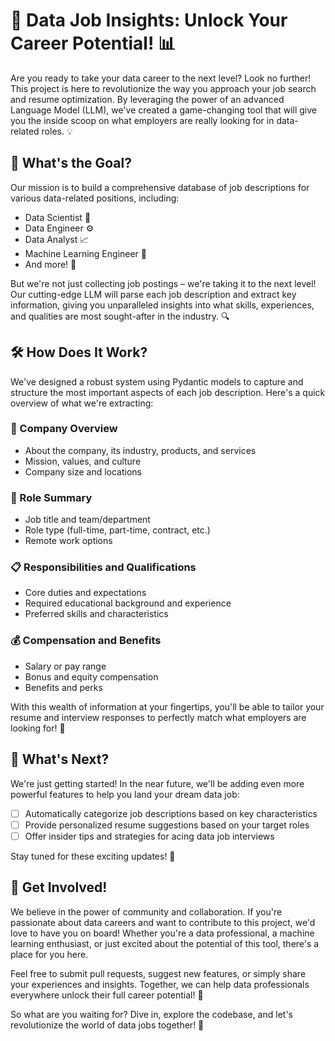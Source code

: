 # 🚀 Data Job Insights: Unlock Your Career Potential! 📊

Are you ready to take your data career to the next level? Look no further! This project is here to revolutionize the way you approach your job search and resume optimization. By leveraging the power of an advanced Language Model (LLM), we've created a game-changing tool that will give you the inside scoop on what employers are really looking for in data-related roles. 💡

## 🎯 What's the Goal?

Our mission is to build a comprehensive database of job descriptions for various data-related positions, including:

- Data Scientist 🔬
- Data Engineer ⚙️
- Data Analyst 📈
- Machine Learning Engineer 🤖
- And more! 💼

But we're not just collecting job postings – we're taking it to the next level! Our cutting-edge LLM will parse each job description and extract key information, giving you unparalleled insights into what skills, experiences, and qualities are most sought-after in the industry. 🔍

## 🛠️ How Does It Work?

We've designed a robust system using Pydantic models to capture and structure the most important aspects of each job description. Here's a quick overview of what we're extracting:

### 🏢 Company Overview

- About the company, its industry, products, and services
- Mission, values, and culture
- Company size and locations

### 📝 Role Summary

- Job title and team/department
- Role type (full-time, part-time, contract, etc.)
- Remote work options

### 📋 Responsibilities and Qualifications

- Core duties and expectations
- Required educational background and experience
- Preferred skills and characteristics

### 💰 Compensation and Benefits

- Salary or pay range
- Bonus and equity compensation
- Benefits and perks

With this wealth of information at your fingertips, you'll be able to tailor your resume and interview responses to perfectly match what employers are looking for! 🎯

## 🔮 What's Next?

We're just getting started! In the near future, we'll be adding even more powerful features to help you land your dream data job:

- [ ] Automatically categorize job descriptions based on key characteristics
- [ ] Provide personalized resume suggestions based on your target roles
- [ ] Offer insider tips and strategies for acing data job interviews

Stay tuned for these exciting updates! 🚀

## 🤝 Get Involved!

We believe in the power of community and collaboration. If you're passionate about data careers and want to contribute to this project, we'd love to have you on board! Whether you're a data professional, a machine learning enthusiast, or just excited about the potential of this tool, there's a place for you here. 

Feel free to submit pull requests, suggest new features, or simply share your experiences and insights. Together, we can help data professionals everywhere unlock their full career potential! 💪

So what are you waiting for? Dive in, explore the codebase, and let's revolutionize the world of data jobs together! 🌟